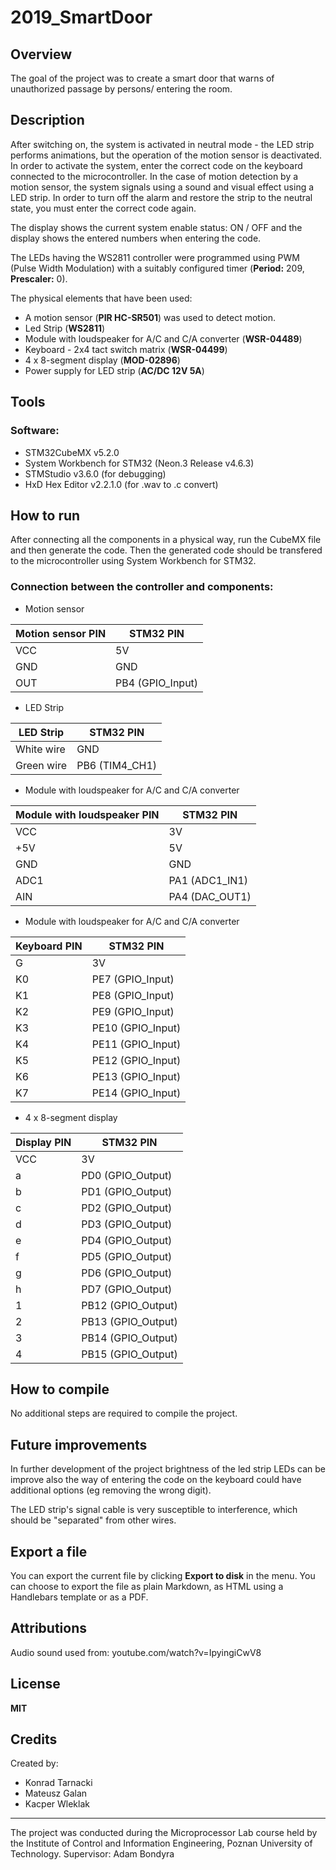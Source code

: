 # 2019_SmartDoor

## Overview
The goal of the project was to create a smart door that warns of unauthorized passage by persons/ entering the room.

## Description

After switching on, the system is activated in neutral mode - the LED strip performs animations, but the operation of the motion sensor is deactivated. In order to activate the system, enter the correct code on the keyboard connected to the microcontroller.
In the case of motion detection by a motion sensor, the system signals using a sound and visual effect using a LED strip.
In order to turn off the alarm and restore the strip to the neutral state, you must enter the correct code again.

The display shows the current system enable status: ON / OFF and the display shows the entered numbers when entering the code.

The LEDs having the WS2811 controller were programmed using PWM (Pulse Width Modulation) with a suitably configured timer (**Period:** 209, **Prescaler:** 0).

The physical elements that have been used:

 - A motion sensor (**PIR HC-SR501**) was used to detect motion.
 - Led Strip (**WS2811**)
 - Module with loudspeaker for A/C and C/A converter (**WSR-04489**)
 - Keyboard - 2x4 tact switch matrix (**WSR-04499**)
 - 4 x 8-segment display (**MOD-02896**)
 - Power supply for LED strip (**AC/DC 12V 5A**)


## Tools

### Software:

 - STM32CubeMX v5.2.0
 - System Workbench for STM32 (Neon.3 Release v4.6.3)
 - STMStudio v3.6.0 (for debugging)
 - HxD Hex Editor v2.2.1.0 (for .wav to .c convert)

## How to run

After connecting all the components in a physical way, run the CubeMX file and then generate the code. Then the generated code should be transfered to the microcontroller using System Workbench for STM32.

### Connection between the controller and components:

 - Motion sensor

Motion sensor PIN|STM32 PIN  |
|--|--|
| VCC | 5V |
| GND | GND |
| OUT | PB4 (GPIO_Input) |

 - LED Strip
 
|LED Strip| STM32 PIN |
|--|--|
|White wire  | GND |
|Green wire  | PB6 (TIM4_CH1)  |

- Module with loudspeaker for A/C and C/A converter

| Module with loudspeaker PIN | STM32 PIN |
|--|--|
| VCC | 3V |
| +5V | 5V |
| GND | GND |
| ADC1 | PA1 (ADC1_IN1) |
| AIN | PA4 (DAC_OUT1) |

- Module with loudspeaker for A/C and C/A converter

|Keyboard PIN| STM32 PIN |
|--|--|
| G |3V  |
| K0 |PE7 (GPIO_Input)  |
| K1 |PE8 (GPIO_Input)  |
| K2 |PE9 (GPIO_Input)  |
| K3 |PE10 (GPIO_Input)  |
| K4 |PE11 (GPIO_Input)  |
| K5 |PE12 (GPIO_Input)  |
| K6 |PE13 (GPIO_Input)  |
| K7 |PE14 (GPIO_Input)  |

- 4 x 8-segment display

|Display PIN|  STM32 PIN|
|--|--|
| VCC | 3V |
| a | PD0 (GPIO_Output) |
| b | PD1 (GPIO_Output) |
| c | PD2 (GPIO_Output) |
| d | PD3 (GPIO_Output) |
| e | PD4 (GPIO_Output) |
| f | PD5 (GPIO_Output) |
| g | PD6 (GPIO_Output) |
| h | PD7 (GPIO_Output) |
| 1 | PB12 (GPIO_Output) |
| 2 | PB13 (GPIO_Output) |
| 3 | PB14 (GPIO_Output) |
| 4 | PB15 (GPIO_Output) |

## How to compile

No additional steps are required to compile the project.

## Future improvements

In further development of the project brightness of the led strip LEDs can be improve also the way of entering the code on the keyboard could have additional options (eg removing the wrong digit).

The LED strip's signal cable is very susceptible to interference, which should be "separated" from other wires.

## Export a file

You can export the current file by clicking **Export to disk** in the menu. You can choose to export the file as plain Markdown, as HTML using a Handlebars template or as a PDF.


## Attributions

Audio sound used from: youtube.com/watch?v=IpyingiCwV8

## License

**MIT**

## Credits

Created by:
 - Konrad Tarnacki
 - Mateusz Galan
 - Kacper Wleklak
---
The project was conducted during the Microprocessor Lab course held by the
Institute of Control and Information Engineering, Poznan University of Technology.
Supervisor: Adam Bondyra
